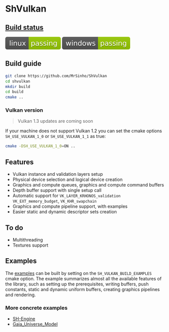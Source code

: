 
# ShVulkan

## [Build status](https://github.com/MrSinho/ShVulkan/tree/main/.ShCI)

[![linux_badge](.ShCI/linux-status.svg)](https://github.com/MrSinho/ShVulkan/tree/main/.ShCI/linux-log.md)
[![windows_badge](.ShCI/windows-status.svg)](https://github.com/MrSinho/ShVulkan/tree/main/.ShCI/windows-log.md)

## Build guide

```bash
git clone https://github.com/MrSinho/ShVulkan
cd shvulkan
mkdir build 
cd build
cmake ..
```

### Vulkan version
> Vulkan 1.3 updates are coming soon

If your machine does not support Vulkan 1.2 you can set the cmake options `SH_USE_VULKAN_1_0` or `SH_USE_VULKAN_1_1` as true:
```bash
cmake -DSH_USE_VULKAN_1_0=ON ..
```

## Features
* Vulkan instance and validation layers setup
* Physical device selection and logical device creation
* Graphics and compute queues, graphics and compute command buffers
* Depth buffer support with single setup call
* Automatic support for `VK_LAYER_KRHONOS_validation` `VK_EXT_memory_budget`, `VK_KHR_swapchain`
* Graphics and compute pipeline support, with examples
* Easier static and dynamic descriptor sets creation

## To do
* Multithreading
* Textures support

## Examples

The [examples](https://github.com/MrSinho/ShVulkan/blob/main/examples/src) can be built by setting on the `SH_VULKAN_BUILD_EXAMPLES` cmake option. The example summarizes almost all the available features of the library, such as setting up the prerequisites, writing buffers, push constants, static and dynamic uniform buffers, creating graphics pipelines and rendering.

### More concrete examples
* [SH-Engine](https://github.com/MrSinho/SH-Engine)
* [Gaia_Universe_Model](https://github.com/MrSinho/Gaia_Universe_Model)